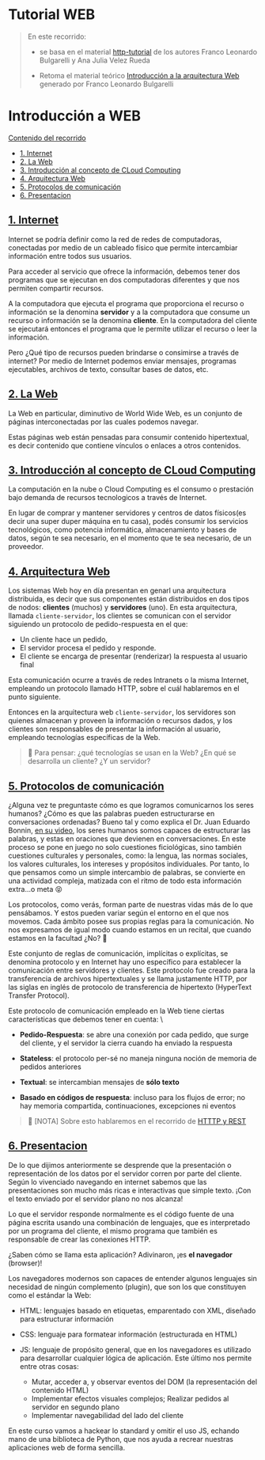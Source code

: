 # Tutorial WEB
>
> En este recorrido:
> - se basa en el material [http-tutorial](https://github.com/AJVelezRueda/http-tutorial/tree/master/tutorial/es) de los autores Franco Leonardo Bulgarelli y Ana Julia Velez Rueda
>
> - Retoma el material teórico [Introducción a la arquitectura Web](https://docs.google.com/document/d/1LBqAhXPzn-aeN5BIRZBmIrU5RKiYvySyWH-2Jkn-kJw/edit#heading=h.kx1xmbyu1do6) generado por Franco Leonardo Bulgarelli
>

# Introducción a WEB
[Contenido del recorrido](#1-Web)
  * [1. Internet](#1-interntet)
  * [2. La Web](#2-web)
  * [3. Introducción al concepto de CLoud Computing](#3-Cloud-computing)
  * [4. Arquitectura Web](#4-arquitectura-web)
  * [5. Protocolos de comunicación](#5-protocolos)
  * [6. Presentacion](#6-presentacion)

## [1. Internet](#1-interntet)

Internet se podría definir como la red de redes de computadoras, conectadas por medio de un cableado físico que permite intercambiar información entre todos sus usuarios. 

Para acceder al servicio que ofrece la información, debemos tener dos programas que se ejecutan en dos computadoras diferentes y que nos permiten compartir recursos. 

A la computadora que ejecuta el programa que proporciona el recurso o información se la denomina **servidor** y a la computadora que consume un recurso o información se la denomina **cliente**. En la computadora del cliente se ejecutará entonces el programa que le permite utilizar el recurso o leer la información.

Pero ¿Qué tipo de recursos pueden brindarse o consimirse a través de internet? Por medio de Internet podemos enviar mensajes, programas ejecutables, archivos de texto, consultar bases de datos, etc.

## [2. La Web](#2-web)
La Web en particular, diminutivo de World Wide Web, es un conjunto de páginas interconectadas por las cuales podemos navegar.

Estas páginas web están pensadas para consumir contenido hipertextual, es decir  contenido que contiene vínculos o enlaces a otros contenidos.

## [3. Introducción al concepto de CLoud Computing](#2-Cloud-computing)

La computación en la nube o Cloud Computing es el consumo o prestación bajo demanda de recursos tecnologicos a través de Internet. 

En lugar de comprar y mantener servidores y centros de datos físicos(es decir una super duper máquina en tu casa), podés consumir los servicios tecnológicos, como potencia informática, almacenamiento y bases de datos, según te sea necesario, en el momento que te sea necesario, de un proveedor.

## [4. Arquitectura Web](#4-arquitectura-web)

Los sistemas Web hoy en día presentan en genarl una arquitectura distribuida, es decir que sus componentes están distribuidos en dos tipos de nodos: **clientes** (muchos) y **servidores** (uno). En esta arquitectura, llamada `cliente-servidor`, los clientes se comunican con el servidor siguiendo un protocolo de pedido-respuesta en el que: 

* Un cliente hace un pedido, 
* El servidor procesa el pedido y responde.
* El cliente se encarga de presentar (renderizar) la respuesta al usuario final

Esta comunicación ocurre a través de redes Intranets o la misma Internet, empleando un protocolo llamado HTTP, sobre el cuál hablaremos en el punto siguiente.

Entonces en la arquitectura web `cliente-servidor`, los servidores son quienes almacenan y proveen la información o recursos dados, y los clientes son responsables de presentar la información al usuario, empleando tecnologías específicas de la Web. 


>
> 🤔 Para pensar: ¿qué tecnologías se usan en la Web? ¿En qué se desarrolla un cliente? ¿Y un servidor?
>

## [5. Protocolos de comunicación](#5-protocolos)

¿Alguna vez te preguntaste cómo es que logramos comunicarnos los seres humanos? ¿Cómo es que las palabras pueden estructurarse en conversaciones ordenadas? Bueno tal y como explica el Dr. Juan Eduardo Bonnin, <a href="https://www.youtube.com/watch?v=jrA70HwWnts&t=9s">en su video</a>, los seres humanos somos capaces de estructurar las palabras, y estas en oraciones que devienen en conversaciones. En este proceso se pone en juego no solo cuestiones ficiológicas, sino también cuestiones culturales y personales, como: la lengua, las normas sociales, los valores culturales, los intereses y propósitos individuales. Por tanto, lo que pensamos como un simple intercambio de palabras, se convierte en una actividad compleja, matizada con el ritmo de todo esta información extra...o meta 😝

Los protocolos, como verás, forman parte de nuestras vidas más de lo que pensábamos. Y estos pueden variar según el entorno en el que nos movemos. Cada ámbito posee sus propias reglas para la comunicación. No nos expresamos de igual modo cuando estamos en un recital, que cuando estamos en la facultad ¿No? 🙏

Este conjunto de reglas de comunicación, implícitas o explícitas, se denomina protocolo y en Internet hay uno específico para establecer la comunicación entre servidores y clientes. Este protocolo fue creado para la transferencia de archivos hipertextuales y se llama justamente HTTP, por las siglas en inglés de protocolo de transferencia de hipertexto (HyperText Transfer Protocol).

Este protocolo de comunicación empleado en la Web tiene ciertas características que debemos tener en cuenta:
\
- **Pedido-Respuesta**: se abre una conexión por cada pedido, que surge del cliente, y el servidor la cierra cuando ha enviado la respuesta

- **Stateless**: el protocolo per-sé no maneja ninguna noción de memoria de pedidos anteriores

- **Textual**: se intercambian mensajes de **sólo texto**

- **Basado en códigos de respuesta**: incluso para los flujos de error; no hay memoria compartida, continuaciones, excepciones ni eventos

>
> 📝 [NOTA] Sobre esto hablaremos en el recorrido de [HTTTP y REST](https://github.com/AJVelezRueda/Fundamentos_de_informatica/blob/master/WEB_%26_HTTP/HTTP_%26_REST.md)
>

## [6. Presentacion](#6-presentacion)

De lo que dijimos anteriormente se desprende que la presentación o representación de los datos por el servidor corren por parte del cliente. Según lo vivenciado navegando en internet sabemos que las presentaciones son mucho más ricas e interactivas que simple texto. ¡Con el texto enviado por el servidor plano no nos alcanza!

Lo que el servidor responde normalmente es el código fuente de una página escrita usando una combinación de lenguajes, que es interpretado por un programa del cliente, el mismo programa que también es responsable de crear las conexiones HTTP. 

¿Saben cómo se llama esta aplicación? Adivinaron, ¡es **el navegador** (browser)!

Los navegadores modernos son capaces de entender algunos lenguajes sin necesidad de ningún complemento (plugin), que son los que constituyen como el estándar la Web:

* HTML: lenguajes basado en etiquetas, emparentado con XML, diseñado para estructurar información

* CSS: lenguaje para formatear información (estructurada en HTML)

* JS: lenguaje de propósito general, que en los navegadores es utilizado para desarrollar cualquier lógica de aplicación. Este último nos permite entre otras cosas: 
  - Mutar, acceder a, y observar eventos del DOM (la representación del contenido HTML)
  - Implementar efectos visuales complejos; Realizar pedidos al servidor en segundo plano
  - Implementar navegabilidad del lado del cliente

En este curso vamos a hackear lo standard y omitir el uso JS, echando mano de una biblioteca de Python, que nos ayuda a recrear nuestras aplicaciones web de forma sencilla.